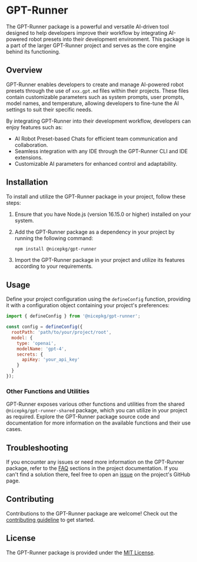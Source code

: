 # GPT-Runner

The GPT-Runner package is a powerful and versatile AI-driven tool designed to help developers improve their workflow by integrating AI-powered robot presets into their development environment. This package is a part of the larger GPT-Runner project and serves as the core engine behind its functioning.

## Overview

GPT-Runner enables developers to create and manage AI-powered robot presets through the use of `xxx.gpt.md` files within their projects. These files contain customizable parameters such as system prompts, user prompts, model names, and temperature, allowing developers to fine-tune the AI settings to suit their specific needs.

By integrating GPT-Runner into their development workflow, developers can enjoy features such as:

- AI Robot Preset-based Chats for efficient team communication and collaboration.
- Seamless integration with any IDE through the GPT-Runner CLI and IDE extensions.
- Customizable AI parameters for enhanced control and adaptability.

## Installation

To install and utilize the GPT-Runner package in your project, follow these steps:

1. Ensure that you have Node.js (version 16.15.0 or higher) installed on your system.
2. Add the GPT-Runner package as a dependency in your project by running the following command:

   ```sh
   npm install @nicepkg/gpt-runner
   ```

3. Import the GPT-Runner package in your project and utilize its features according to your requirements.

## Usage

Define your project configuration using the `defineConfig` function, providing it with a configuration object containing your project's preferences:

```javascript
import { defineConfig } from '@nicepkg/gpt-runner';

const config = defineConfig({
  rootPath: 'path/to/your/project/root',
  model: {
    type: 'openai',
    modelName: 'gpt-4',
    secrets: {
      apiKey: 'your_api_key'
    }
  }
});
```

### Other Functions and Utilities

GPT-Runner exposes various other functions and utilities from the shared `@nicepkg/gpt-runner-shared` package, which you can utilize in your project as required. Explore the GPT-Runner package source code and documentation for more information on the available functions and their use cases.

## Troubleshooting

If you encounter any issues or need more information on the GPT-Runner package, refer to the [FAQ](https://github.com/nicepkg/gpt-runner/blob/main/docs/faq-en.md) sections in the project documentation. If you can't find a solution there, feel free to open an [issue](https://github.com/nicepkg/gpt-runner/issues) on the project's GitHub page.

## Contributing

Contributions to the GPT-Runner package are welcome! Check out the [contributing guideline](https://github.com/nicepkg/gpt-runner/blob/main/CONTRIBUTING.md) to get started.

## License

The GPT-Runner package is provided under the [MIT License](https://github.com/nicepkg/gpt-runner/blob/main/LICENSE).

